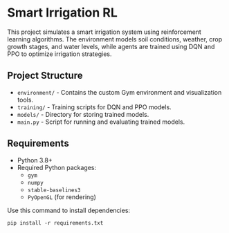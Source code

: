 # Smart Irrigation RL

This project simulates a smart irrigation system using reinforcement learning algorithms. The environment models soil conditions, weather, crop growth stages, and water levels, while agents are trained using DQN and PPO to optimize irrigation strategies.

## Project Structure

- `environment/` - Contains the custom Gym environment and visualization tools.
- `training/` - Training scripts for DQN and PPO models.
- `models/` - Directory for storing trained models.
- `main.py` - Script for running and evaluating trained models.


## Requirements

- Python 3.8+
- Required Python packages:
  - `gym`
  - `numpy`
  - `stable-baselines3`
  - `PyOpenGL` (for rendering)

Use this command to install dependencies: 

`pip install -r requirements.txt`